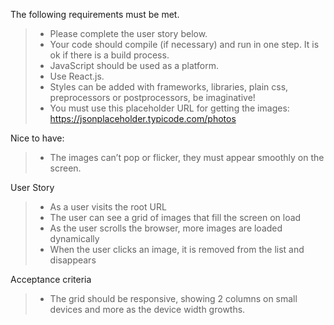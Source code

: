 The following requirements must be met.

> - Please complete the user story below.
> - Your code should compile (if necessary) and run in one step. It is ok if there is a build process.
> - JavaScript should be used as a platform.
> - Use React.js.
> - Styles can be added with frameworks, libraries, plain css, preprocessors or postprocessors, be imaginative!
> - You must use this placeholder URL for getting the images: https://jsonplaceholder.typicode.com/photos

Nice to have:

> - The images can’t pop or flicker, they must appear smoothly on the screen.

User Story

> - As a user visits the root URL
> - The user can see a grid of images that fill the screen on load
> - As the user scrolls the browser, more images are loaded dynamically
> - When the user clicks an image, it is removed from the list and disappears

Acceptance criteria

> - The grid should be responsive, showing 2 columns on small devices and more as the device width growths.
